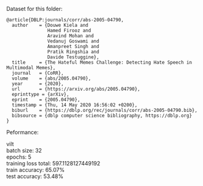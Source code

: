 Dataset for this folder:

```
@article{DBLP:journals/corr/abs-2005-04790,
  author    = {Douwe Kiela and
               Hamed Firooz and
               Aravind Mohan and
               Vedanuj Goswami and
               Amanpreet Singh and
               Pratik Ringshia and
               Davide Testuggine},
  title     = {The Hateful Memes Challenge: Detecting Hate Speech in Multimodal Memes},
  journal   = {CoRR},
  volume    = {abs/2005.04790},
  year      = {2020},
  url       = {https://arxiv.org/abs/2005.04790},
  eprinttype = {arXiv},
  eprint    = {2005.04790},
  timestamp = {Thu, 14 May 2020 16:56:02 +0200},
  biburl    = {https://dblp.org/rec/journals/corr/abs-2005-04790.bib},
  bibsource = {dblp computer science bibliography, https://dblp.org}
}
```

Peformance:

vilt \
batch size: 32 \
epochs: 5 \
training loss total: 597.1128127449192 \
train accuracy: 65.07% \
test accuracy: 53.48% 


